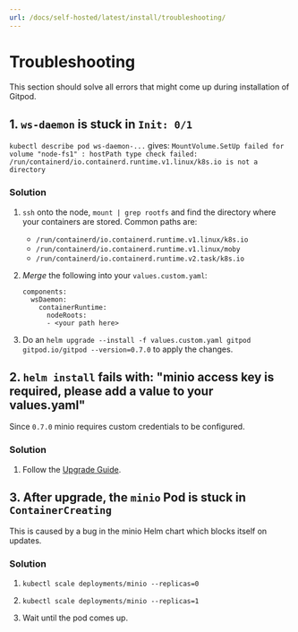 ```yaml
---
url: /docs/self-hosted/latest/install/troubleshooting/
---
```


# Troubleshooting

This section should solve all errors that might come up during installation of Gitpod.


## 1. `ws-daemon` is stuck in `Init: 0/1`

`kubectl describe pod ws-daemon-...` gives:
`MountVolume.SetUp failed for volume "node-fs1" : hostPath type check failed: /run/containerd/io.containerd.runtime.v1.linux/k8s.io is not a directory`

### Solution
 1. `ssh` onto the node, `mount | grep rootfs` and find the directory where your containers are stored. Common paths are:
    - `/run/containerd/io.containerd.runtime.v1.linux/k8s.io`
    - `/run/containerd/io.containerd.runtime.v1.linux/moby`
    - `/run/containerd/io.containerd.runtime.v2.task/k8s.io`

 2. _Merge_ the following into your `values.custom.yaml`:
    ```
    components:
      wsDaemon:
        containerRuntime:
          nodeRoots:
          - <your path here>
    ```

 3. Do an `helm upgrade --install -f values.custom.yaml gitpod gitpod.io/gitpod --version=0.7.0` to apply the changes.


## 2. `helm install` fails with: "minio access key is required, please add a value to your values.yaml"

Since `0.7.0` minio requires custom credentials to be configured.

### Solution
 1. Follow the [Upgrade Guide](../upgrade/).


## 3. After upgrade, the `minio` Pod is stuck in `ContainerCreating`

This is caused by a bug in the minio Helm chart which blocks itself on updates.

### Solution
 1. `kubectl scale deployments/minio --replicas=0`

 1. `kubectl scale deployments/minio --replicas=1`

 1. Wait until the pod comes up.